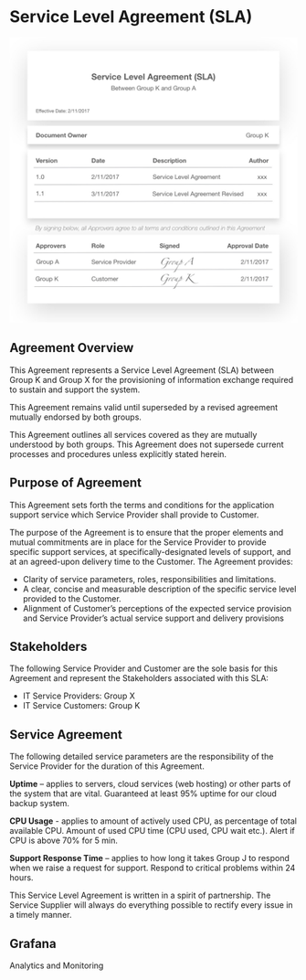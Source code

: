 # Service Level Agreement (SLA)

![Text](https://github.com/HakimiX/SLA/blob/master/Models/SLA%20-%20Model_update.jpg)

## Agreement Overview 

This Agreement represents a Service Level Agreement (SLA) between Group K and Group X for the provisioning of information exchange required to sustain and support the system. 

This Agreement remains valid until superseded by a revised agreement mutually endorsed by both groups. 

This Agreement outlines all services covered as they are mutually understood by both groups. This Agreement does not supersede current processes and procedures unless explicitly stated herein. 

## Purpose of Agreement 

This Agreement sets forth the terms and conditions for the application support service which Service Provider shall provide to Customer. 

The purpose of the Agreement is to ensure that the proper elements and mutual commitments are in place for the Service Provider to provide specific support services, at specifically-designated levels of support, and at an agreed-upon delivery time to the Customer. The Agreement provides:

* Clarity of service parameters, roles, responsibilities and limitations. 
* A clear, concise and measurable description of the specific service level provided to the Customer. 
* Alignment of Customer’s perceptions of the expected service provision and Service Provider’s actual service support and delivery provisions 

## Stakeholders 

The following Service Provider and Customer are the sole basis for this Agreement and represent the Stakeholders associated with this SLA:
* IT Service Providers: Group X
* IT Service Customers: Group K

## Service Agreement 

The following detailed service parameters are the responsibility of the Service Provider for the duration of this Agreement. 

__Uptime__ – applies to servers, cloud services (web hosting) or other parts of the system that are vital. Guaranteed at least 95% uptime for our cloud backup system. 

__CPU Usage__ - applies to amount of actively used CPU, as percentage of total available CPU. Amount of used CPU time (CPU used, CPU wait etc.). Alert if CPU is above 70% for 5 min. 

__Support Response Time__ – applies to how long it takes Group J to respond when we raise a request for support. Respond to critical problems within 24 hours. 

This Service Level Agreement is written in a spirit of partnership. The Service Supplier will always do everything possible to rectify every issue in a timely manner. 

## Grafana 

Analytics and Monitoring 


